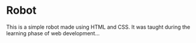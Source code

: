 # Robot
This is a simple robot made using HTML and CSS. It was taught during the learning phase of web development... 

